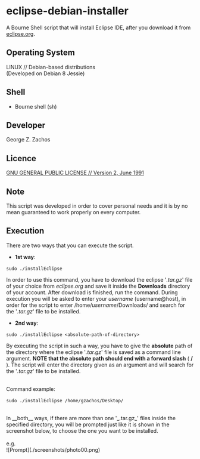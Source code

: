eclipse-debian-installer
============

A Bourne Shell script that will install Eclipse IDE, after you download it from [eclipse.org](http://eclipse.org/downloads/?osType=linux).

Operating System
----
LINUX // Debian-based distributions<br>
(Developed on Debian 8 Jessie)


Shell
-----
- Bourne shell (sh)

Developer
-----
George Z. Zachos

Licence
-----
[GNU GENERAL PUBLIC LICENSE // Version 2, June 1991](LICENSE)

Note
-----
This script was developed in order to cover personal needs and it is by no mean guaranteed to work properly on every computer.

Execution
-----
There are two ways that you can execute the script.

 * __1st way__:
```Shell
sudo ./installEclipse
```
In order to use this command, you have to download the eclipse '_.tar.gz_' file of your choice from _eclipse.org_
and save it inside the __Downloads__ directory of your account. After download is finished, run the command.
During execution you will be asked to enter your _username_ (username@host), in order for the script to enter
/home/_username_/Downloads/ and search for the '_.tar.gz_' file to be installed.

 * __2nd way__:
```Shell
sudo ./installEclipse <absolute-path-of-directory>
```
By executing the script in such a way, you have to give the __absolute__ path of the directory where the eclipse
'_.tar.gz_' file is saved as a command line argument.
__NOTE that the absolute path should end with a forward slash__ ( __/__ ).
The script will enter the directory given as an argument and will search for the '_.tar.gz_' file to be installed.<br><br>

Command example:
```Shell
sudo ./installEclipse /home/gzachos/Desktop/
```
<br>
In __both__ ways, if there are more than one '_.tar.gz_' files inside the specified directory, you will be prompted
just like it is shown in the screenshot below, to choose the one you want to be installed.<br><br>
e.g.<br>
![Prompt](./screenshots/photo00.png)
